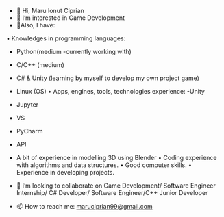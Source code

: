 - 👋 Hi, Maru Ionut Ciprian
- 👀 I’m interested in Game Development
- 🌱Also, I have:

• Knowledges in programming languages: 
 - Python(medium -currently working with)
 - C/C++ (medium)
 - C# & Unity (learning by myself to develop my own project game)
 - Linux (OS)
• Apps, engines, tools, technologies experience: 
 -Unity
 - Jupyter
 - VS
 - PyCharm
 - API
 - A bit of experience in modelling 3D using Blender
• Coding experience with algorithms and data structures.
• Good computer skills.
• Experience in developing projects.

- 💞️ I’m looking to collaborate on Game Development/  Software Engineer Internship/ C# Developer/ Software Engineer/C++ Junior Developer
- 📫 How to reach me:  maruciprian99@gmail.com

<!---
maruciprian99/maruciprian99 is a ✨ special ✨ repository because its `README.md` (this file) appears on your GitHub profile.
You can click the Preview link to take a look at your changes.
--->
